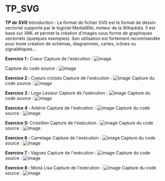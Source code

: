 # TP_SVG
**_TP de SVG_**
Introduction :
Le format de fichier SVG  est le format de dessin vectoriel supporté par le logiciel MediaWiki, moteur de la Wikipédia. Il est basé sur XML et permet la création d’images sous forme de graphiques vectoriels (quelques exemples). Son utilisation est fortement recommandée pour toute création de schémas, diagrammes, cartes, icônes ou signalétiques...


**Exercice 1 :** Coeur
Capture de l'exécution :
![image](https://user-images.githubusercontent.com/46229189/53838547-44e04d80-3f8d-11e9-8f9c-a2d6d666abc2.png)

Capture du code source :
![image](https://user-images.githubusercontent.com/46229189/53838502-2d08c980-3f8d-11e9-92c7-ff2cdda7c9c1.png)

**Exercice 2 :** Coeurs croisés
Capture de l'exécution :
![image](https://user-images.githubusercontent.com/46229189/53838603-6b9e8400-3f8d-11e9-8b24-d682ca085578.png)
Capture du code source :
![image](https://user-images.githubusercontent.com/46229189/53838711-9f79a980-3f8d-11e9-86b9-fc54c5094e38.png)

**Exercice 3 :** Logo Lesieur
Capture de l'exécution :
![image](https://user-images.githubusercontent.com/46229189/53838781-c506b300-3f8d-11e9-88e7-f8a6256d13dd.png)
Capture du code source :
![image](https://user-images.githubusercontent.com/46229189/53838817-db147380-3f8d-11e9-919a-7be99ae76b7f.png)

**Exercice 4 :** Astérie
Capture de l'exécution :
![image](https://user-images.githubusercontent.com/46229189/53838874-06975e00-3f8e-11e9-8c13-48d48735e232.png)
Capture du code source :
![image](https://user-images.githubusercontent.com/46229189/53838911-1c0c8800-3f8e-11e9-8ce4-24c3a56e32b7.png)

**Exercice 5:** Croisillon
Capture de l'exécution :
![image](https://user-images.githubusercontent.com/46229189/53838971-42322800-3f8e-11e9-9467-af7708c160eb.png)
Capture du code source :
![image](https://user-images.githubusercontent.com/46229189/53839020-5a09ac00-3f8e-11e9-910b-ca9597cea29c.png)

**Exercice 6 :** Carrelage
Capture de l'exécution :
![image](https://user-images.githubusercontent.com/46229189/53839109-95a47600-3f8e-11e9-8365-8222e9dd8a17.png)
Capture du code source :
![image](https://user-images.githubusercontent.com/46229189/53839136-a81eaf80-3f8e-11e9-922e-a11f568ed914.png)

**Exercice 7 :** Vagues
Capture de l'exécution :
![image](https://user-images.githubusercontent.com/46229189/53839217-d69c8a80-3f8e-11e9-8087-72ed06b49df9.png)
Capture du code source :
![image](https://user-images.githubusercontent.com/46229189/53839238-e9af5a80-3f8e-11e9-97b9-12291de2e190.png)

**Exercice 8 :** Mona Lisa
Capture de l'exécution :
![image](https://user-images.githubusercontent.com/46229189/53839302-19f6f900-3f8f-11e9-8825-94e1f2a89111.png)
Capture du code source :
![image](https://user-images.githubusercontent.com/46229189/53839339-33984080-3f8f-11e9-84db-a160a0b9d6dc.png)
